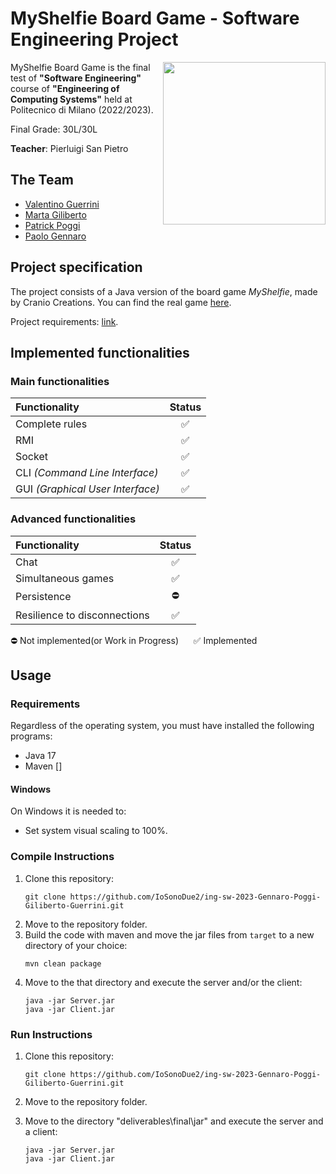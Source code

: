 # MyShelfie Board Game - Software Engineering Project

<img src="https://www.craniocreations.it/storage/media/products/54/112/My_Shelfie_box_ITA-ENG.png" width="260" align="right" />

MyShelfie Board Game is the final test of **"Software Engineering"** course of **"Engineering of Computing Systems"** held at Politecnico di Milano (2022/2023).

Final Grade: 30L/30L

**Teacher**: Pierluigi San Pietro

## The Team
* [Valentino Guerrini](https://github.com/IoSonoDue2)
* [Marta Giliberto](https://github.com/marta23gili)
* [Patrick Poggi](https://github.com/PatrickPoggi)
* [Paolo Gennaro](https://github.com/zFireFist01)

## Project specification
The project consists of a Java version of the board game *MyShelfie*, made by Cranio Creations. You can find the real game [here](https://www.craniocreations.it/prodotto/my-shelfie).

Project requirements: [link](https://github.com/IoSonoDue2/ing-sw-2023-Gennaro-Poggi-Giliberto-Guerrini/tree/main/Resources/Requisiti.pdf?raw=true).

## Implemented functionalities

### Main functionalities
| Functionality                    | Status |
|:---------------------------------|:------:|
| Complete rules                   |   ✅    |
| RMI                              |   ✅    |
| Socket                           |   ✅    |
| CLI _(Command Line Interface)_   |   ✅    |
| GUI _(Graphical User Interface)_ |   ✅    |


### Advanced functionalities
| Functionality                | Status |
|:-----------------------------|:------:|
| Chat                         |   ✅    |
| Simultaneous games           |   ✅    |
| Persistence                  |   ⛔    |
| Resilience to disconnections |   ✅    |


⛔ Not implemented(or Work in Progress) &nbsp;&nbsp;&nbsp;&nbsp; ✅ Implemented


## Usage

### Requirements

Regardless of the operating system, you must have installed the following programs:
- Java 17
- Maven []

#### Windows
On Windows it is needed to:
- Set system visual scaling to 100%.

### Compile Instructions
1. Clone this repository:
    ```shell
   git clone https://github.com/IoSonoDue2/ing-sw-2023-Gennaro-Poggi-Giliberto-Guerrini.git
   ```
2. Move to the repository folder.
3. Build the code with maven and move the jar files from `target` to a new directory of your choice:
    ```shell
    mvn clean package 
    ```
4. Move to the that directory and execute the server and/or the client:
    ```shell
    java -jar Server.jar
    java -jar Client.jar
    ```
    
### Run Instructions
1. Clone this repository:
    ```shell
   git clone https://github.com/IoSonoDue2/ing-sw-2023-Gennaro-Poggi-Giliberto-Guerrini.git
   ```
2. Move to the repository folder.

3. Move to the directory "deliverables\final\jar" and execute the server and a client:
    ```shell
    java -jar Server.jar
    java -jar Client.jar
    ```
